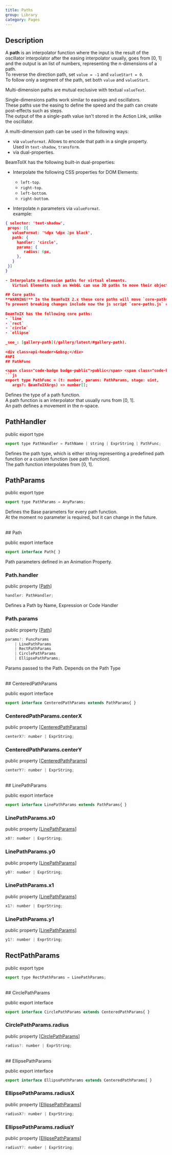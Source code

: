 ```yaml
---
title: Paths
group: Library
category: Pages
---
```

## Description
  
A **path** is an interpolator function where the input is the result of the
oscillator interpolator after the easing interpolator usually,
goes from [0, 1] and the output is an list of numbers,
representing the n-dimensions of a path.  
To reverse the direction path, set `value = -1` and `valueStart = 0`.  
To follow only a segment of the path, set both `value` and `valueStart`.  
  
Multi-dimension paths are mutual exclusive with textual `valueText`.  
  
Single-dimensions paths work similar to easings and oscillators.  
These paths use the easing to define the speed and the path
can create post-effects such as steps.  
The output of the a single-path value isn't stored in the Action Link, unlike
the oscillator.  
  
A multi-dimension path can be used in the following ways:  
  
- via `valueFormat`. Allows to encode that path in a single property.  
   Used in `text-shadow`, `transform`.  
- via dual-properties.  
  
BeamToIX has the following built-in dual-properties:  
  
- Interpolate the following CSS properties for DOM Elements:  
   * `left-top`.  
   * `right-top`.  
   * `left-bottom`.  
   * `right-bottom`.  
  
- Interpolate n parameters via `valueFormat`.  
 example:  
 ```json
{ selector: 'text-shadow',
  props: [{
    valueFormat: '%dpx %dpx 2px black',
    path: {
      handler: 'circle',
      params: {
         radius: 6px,
      },
    }
  }]
}
  
- Interpolate n-dimension paths for virtual elements.  
    Virtual Elements such as WebGL can use 3D paths to move their objects.  
  
## Core paths
**WARNING!** In the BeamToIX 2.x these core paths will move `core-paths` plugin.  
To prevent breaking changes include now the js script `core-paths.js` on the html file.  
  
 BeamToIX has the following core paths:  
 - `line`  
 - `rect`  
 - `circle`  
 - `ellipse`  
  
_see_: [gallery-path](/gallery/latest/#gallery-path).    
  
<div class=api-header>&nbsp;</div>
#API
## PathFunc

<span class="code-badge badge-public">public</span> <span class="code-badge badge-export">export</span> <span class="code-badge badge-type">type</span>    
```js
export type PathFunc = (t: number, params: PathParams, stage: uint,
    args?: BeamToIXArgs) => number[];
```


Defines the type of a path function.  
A path function is an interpolator that usually runs from [0, 1].  
An path defines a movement in the n-space.

## PathHandler

<span class="code-badge badge-public">public</span> <span class="code-badge badge-export">export</span> <span class="code-badge badge-type">type</span>    
```js
export type PathHandler = PathName | string | ExprString | PathFunc;
```


Defines the path type, which is either string representing a predefined
path function or a custom function (see path function).  
The path function interpolates from [0, 1].

## PathParams

<span class="code-badge badge-public">public</span> <span class="code-badge badge-export">export</span> <span class="code-badge badge-type">type</span>    
```js
export type PathParams = AnyParams;
```


Defines the Base parameters for every path function.  
At the moment no parameter is required, but it can change in the future.

<div class=class-interface-header>&nbsp;</div>
## Path

<span class="code-badge badge-public">public</span> <span class="code-badge badge-export">export</span> <span class="code-badge badge-interface">interface</span>    
```js
export interface Path{ }
```

Path parameters defined in an Animation Property.
### Path.handler

<span class="code-badge badge-public">public</span> <span class="code-badge badge-property">property</span>  [[Path](paths.md#path)]  
```js
handler: PathHandler;
```

Defines a Path by Name, Expression or Code Handler
### Path.params

<span class="code-badge badge-public">public</span> <span class="code-badge badge-property">property</span>  [[Path](paths.md#path)]  
```js
params?: FuncParams
    | LinePathParams
    | RectPathParams
    | CirclePathParams
    | EllipsePathParams;
```

Params passed to the Path. Depends on the Path Type
<div class=class-interface-header>&nbsp;</div>
## CenteredPathParams

<span class="code-badge badge-public">public</span> <span class="code-badge badge-export">export</span> <span class="code-badge badge-interface">interface</span>    
```js
export interface CenteredPathParams extends PathParams{ }
```

### CenteredPathParams.centerX

<span class="code-badge badge-public">public</span> <span class="code-badge badge-property">property</span>  [[CenteredPathParams](paths.md#centeredpathparams)]  
```js
centerX?: number | ExprString;
```

### CenteredPathParams.centerY

<span class="code-badge badge-public">public</span> <span class="code-badge badge-property">property</span>  [[CenteredPathParams](paths.md#centeredpathparams)]  
```js
centerY?: number | ExprString;
```

<div class=class-interface-header>&nbsp;</div>
## LinePathParams

<span class="code-badge badge-public">public</span> <span class="code-badge badge-export">export</span> <span class="code-badge badge-interface">interface</span>    
```js
export interface LinePathParams extends PathParams{ }
```

### LinePathParams.x0

<span class="code-badge badge-public">public</span> <span class="code-badge badge-property">property</span>  [[LinePathParams](paths.md#linepathparams)]  
```js
x0?: number | ExprString;
```

### LinePathParams.y0

<span class="code-badge badge-public">public</span> <span class="code-badge badge-property">property</span>  [[LinePathParams](paths.md#linepathparams)]  
```js
y0?: number | ExprString;
```

### LinePathParams.x1

<span class="code-badge badge-public">public</span> <span class="code-badge badge-property">property</span>  [[LinePathParams](paths.md#linepathparams)]  
```js
x1?: number | ExprString;
```

### LinePathParams.y1

<span class="code-badge badge-public">public</span> <span class="code-badge badge-property">property</span>  [[LinePathParams](paths.md#linepathparams)]  
```js
y1?: number | ExprString;
```

## RectPathParams

<span class="code-badge badge-public">public</span> <span class="code-badge badge-export">export</span> <span class="code-badge badge-type">type</span>    
```js
export type RectPathParams = LinePathParams;
```

<div class=class-interface-header>&nbsp;</div>
## CirclePathParams

<span class="code-badge badge-public">public</span> <span class="code-badge badge-export">export</span> <span class="code-badge badge-interface">interface</span>    
```js
export interface CirclePathParams extends CenteredPathParams{ }
```

### CirclePathParams.radius

<span class="code-badge badge-public">public</span> <span class="code-badge badge-property">property</span>  [[CirclePathParams](paths.md#circlepathparams)]  
```js
radius?: number | ExprString;
```

<div class=class-interface-header>&nbsp;</div>
## EllipsePathParams

<span class="code-badge badge-public">public</span> <span class="code-badge badge-export">export</span> <span class="code-badge badge-interface">interface</span>    
```js
export interface EllipsePathParams extends CenteredPathParams{ }
```

### EllipsePathParams.radiusX

<span class="code-badge badge-public">public</span> <span class="code-badge badge-property">property</span>  [[EllipsePathParams](paths.md#ellipsepathparams)]  
```js
radiusX?: number | ExprString;
```

### EllipsePathParams.radiusY

<span class="code-badge badge-public">public</span> <span class="code-badge badge-property">property</span>  [[EllipsePathParams](paths.md#ellipsepathparams)]  
```js
radiusY?: number | ExprString;
```
